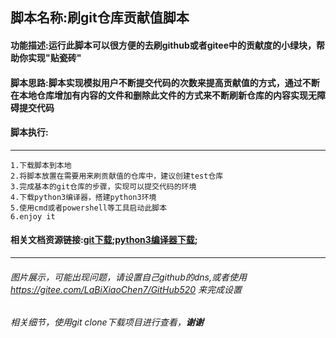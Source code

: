 
## 脚本名称:刷git仓库贡献值脚本
#### 功能描述:运行此脚本可以很方便的去刷github或者gitee中的贡献度的小绿块，帮助你实现"贴瓷砖"
#### 脚本思路:脚本实现模拟用户不断提交代码的次数来提高贡献值的方式，通过不断在本地仓库增加有内容的文件和删除此文件的方式来不断刷新仓库的内容实现无障碍提交代码

#### 脚本执行:

<hr>

```
1.下载脚本到本地
2.将脚本放置在需要用来刷贡献值的仓库中，建议创建test仓库
3.完成基本的git仓库的步骤，实现可以提交代码的环境
4.下载python3编译器，搭建python3环境
5.使用cmd或者powershell等工具启动此脚本
6.enjoy it
```

#### 相关文档资源链接:[git下载](https://git-scm.com/downloads);[python3编译器下载](https://www.python.org/downloads/);

<hr>

###### 图片展示，可能出现问题，请设置自己github的dns,或者使用 https://gitee.com/LaBiXiaoChen7/GitHub520 来完成设置
###### 相关细节，使用git clone下载项目进行查看，**谢谢**

